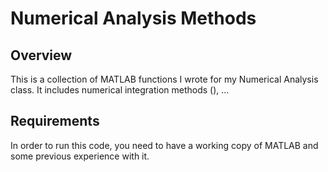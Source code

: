 # Numerical Analysis Methods

## Overview
This is a collection of MATLAB functions I wrote for my Numerical Analysis class. It includes numerical integration methods (), ...

## Requirements
In order to run this code, you need to have a working copy of MATLAB and some previous experience with it.